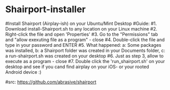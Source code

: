 Shairport-installer
===================

#Install Shairport (Airplay-ish) on your Ubuntu/Mint Desktop
#Guide: 
#1. Download install-Shairport.sh to any location on your Linux machine
#2. Right-click the file and open 'Properties'
#3. Go to the "Permissions" tab and "allow exexuting file as a program" - close
#4. Double-click the file and type in your password and ENTER
#5. What happened: a: Some packages was installed, b: a Shairport folder was created in your Documents folder, c: a run-shairport.sh was created on your desktop
#6. Just as step 3, allow to execute as a program - close
#7. Double click the 'run_shairport.sh' on your desktop and see if you cand find airplay on your iOS- or your rooted Android device :)

#src: https://github.com/abrasive/shairport


